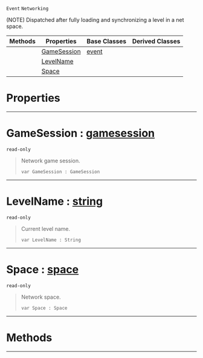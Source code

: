  `Event` `Networking`



(NOTE) Dispatched after fully loading and synchronizing a level in a net space.

|Methods|Properties|Base Classes|Derived Classes|
|---|---|---|---|
| |[ GameSession](https://github.com/ZilchEngine/ZilchDocs/blob/master/code_reference/class_reference/netlevelstarted.md#gamesession-zilch-engine)|[event](https://github.com/ZilchEngine/ZilchDocs/blob/master/code_reference/class_reference/event.md)| |
| |[ LevelName](https://github.com/ZilchEngine/ZilchDocs/blob/master/code_reference/class_reference/netlevelstarted.md#levelname-zilch-engine-do)| | |
| |[ Space](https://github.com/ZilchEngine/ZilchDocs/blob/master/code_reference/class_reference/netlevelstarted.md#space-zilch-engine-docume)| | |


 #  Properties


---  
 #  GameSession : [gamesession](https://github.com/ZilchEngine/ZilchDocs/blob/master/code_reference/class_reference/gamesession.md)

 `read-only`

> Network game session.
> ``` lang=cpp, name=Nada
> var GameSession : GameSession


---  
 #  LevelName : [string](https://github.com/ZilchEngine/ZilchDocs/blob/master/code_reference/nada_base_types/string.md)

 `read-only`

> Current level name.
> ``` lang=cpp, name=Nada
> var LevelName : String


---  
 #  Space : [space](https://github.com/ZilchEngine/ZilchDocs/blob/master/code_reference/class_reference/space.md)

 `read-only`

> Network space.
> ``` lang=cpp, name=Nada
> var Space : Space


---  
 #  Methods


---  
 

 